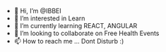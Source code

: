 - 👋 Hi, I’m @IBBEI
- 👀 I’m interested in Learn
- 🌱 I’m currently learning REACT, ANGULAR
- 💞️ I’m looking to collaborate on Free Health Events
- 📫 How to reach me ... Dont Disturb :)

<!---
IBBEI/IBBEI is a ✨ special ✨ repository because its `README.md` (this file) appears on your GitHub profile.
You can click the Preview link to take a look at your changes.
--->
